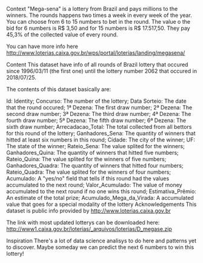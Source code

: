 Context
"Mega-sena" is a lottery from Brazil and pays millions to the winners. The rounds happens two times a week in every week of the year. You can choose from 6 to 15 numbers to bet in the round. The value o the bid for 6 numbers is R$ 3,50 and for 15 numbers is R$ 17.517,50. They pay 45,3% of the collected value of every round.

You can have more info here http://www.loterias.caixa.gov.br/wps/portal/loterias/landing/megasena/

Content
This dataset have info of all rounds of Brazil lottery that occured since 1996/03/11 (the first one) until the lottery number 2062 that occured in 2018/07/25.

The contents of this dataset basically are:

Id: Identity;
Concurso: The number of the lottery;
Data Sorteio: The date that the round occured;
1ª Dezena: The first draw number;
2ª Dezena: The second draw number;
3ª Dezena: The third draw number;
4ª Dezena: The fourth draw number;
5ª Dezena: The fifth draw number;
6ª Dezena: The sixth draw number;
Arrecadacao_Total: The total collected from all bettors for this round of the lottery;
Ganhadores_Sena: The quantity of winners that hitted at least six numbers in this round;
Cidade: The city of the winner;
UF: The state of the winner;
Rateio_Sena: The value splited for the winners;
Ganhadores_Quina: The quantity of winners that hitted five numbers;
Rateio_Quina: The value splited for the winners of five numbers;
Ganhadores_Quadra: The quantity of winners that hitted four numbers;
Rateio_Quadra: The value splited for the winners of four numbers;
Acumulado: A "yes/no" field that tells if this round had the values accumulated to the next round;
Valor_Acumulado: The value of money accumulated to the next round if no one wins this round;
Estimativa_Prêmio: An estimate of the total prize;
Acumulado_Mega_da_Virada: A accumulated value that goes for a special modality of the lottery
Acknowledgements
This dataset is public info provided by http://www.loterias.caixa.gov.br

The link with most updated lotterys can be downloaded here: http://www1.caixa.gov.br/loterias/_arquivos/loterias/D_megase.zip

Inspiration
There's a lot of data science analisys to do here and patterns yet to discover. Maybe someday we can predict the next 6 numbers to win this lottery!
